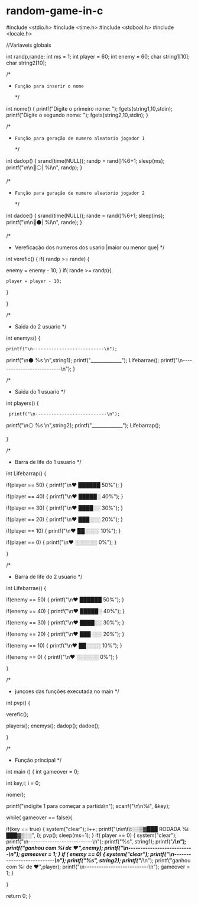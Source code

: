 # random-game-in-c


#include <stdio.h>
#include <time.h>
#include <stdbool.h>
#include <locale.h>

//Variaveis globais

int randp,rande;
 int ms = 1;
int player = 60;
int enemy = 60;
char string1[10];
char string2[10];


/*
*     Função para inserir o nome 
  */

int nome()
{
  printf("Digite o primeiro nome: ");
  fgets(string1,10,stdin);
  printf("Digite o segundo nome: ");
    fgets(string2,10,stdin);
}

/*
*     Função para geração de numero aleatorio jogador 1
  */

int  dadop()
{
  srand(time(NULL));
  randp = rand()%6+1;
    sleep(ms);
    printf("\n\n🎲⚪️| %i\n", randp);
}

/*
*     Função para geração de numero aleatorio jogador 2
  */

int  dadoe()
{
  srand(time(NULL));
  rande = rand()%6+1;
    sleep(ms);
  printf("\n\n🎲⚫️| %i\n", rande);
}

/*
* Vereficação dos numeros dos usario |maior ou menor que|
  */

int verefic()
{
if( randp >= rande)
{
 
    
  enemy = enemy - 10;
} if( rande >= randp){
       
    player = player - 10;
} 
  
 
}

/*
*    Saida do 2 usuario
  */

int enemys()
{

    printf("\n---------------------------\n");

   printf("\n⚫️ %s \n",string1);
  printf("_____________");
   Lifebarrae();
     printf("\n---------------------------\n");
}

/*
*    Saida do 1 usuario
  */


int players()
{
  
     printf("\n---------------------------\n");

  printf("\n⚪️ %s \n",string2);
   printf("_____________");
    Lifebarrap();
   
}

/*
*    Barra de life do 1 usuario
  */


int Lifebarrap()
{
  
 if(player == 50)
 {
   printf("\n❤ ██████ 50%");
 }

  if(player == 40)
 {
   printf("\n❤ █████░ 40%");
 }

   if(player == 30)
 {
   printf("\n❤ ████░░ 30%");
 }

   if(player == 20)
 {
   printf("\n❤ ███░░░ 20%");
 }

  if(player == 10)
 {
   printf("\n❤ ██░░░░ 10%");
 }

  if(player == 0)
 {
   printf("\n❤ ░░░░░░ 0%");
 }

}

/*
*    Barra de life do 2 usuario
  */


int Lifebarrae()
{
  
 if(enemy == 50)
 {
   printf("\n❤ ██████ 50%");
 }

  if(enemy == 40)
 {
   printf("\n❤ █████░ 40%");
 }

   if(enemy == 30)
 {
   printf("\n❤ ████░░ 30%");
 }

   if(enemy == 20)
 {
   printf("\n❤ ███░░░ 20%");
 }

  if(enemy == 10)
 {
   printf("\n❤ ██░░░░ 10%");
 }

  if(enemy == 0)
 {
    printf("\n❤ ░░░░░░ 0%");
 }

}

/*
*   junçoes das funções executada no main
  */


int pvp()
{
  
verefic();

  players();
  enemys();
 dadop();
  dadoe();
    
}


/*
*   Função principal
  */

int main ()
{
int gameover = 0;
 
   int key,i;
i = 0;

nome();
  
  printf("\ndigite 1 para começar a partida\n");
  scanf("\n\n%i", &key);

while( gameover == false){
  
  if(key == true)
  {
    system("clear");
    i++;
    printf("\n\n\t\t░░▒▓███ RODADA %i ███▓▒░░", i);
    pvp();
    sleep(ms+1);
  }
  if( player == 0)
  {
    system("clear");
    printf("\n---------------------------\n");
      printf("%s", string1);
    printf("_________/\n");
    printf("ganhou com %i de ♥️",enemy);
       printf("\n---------------------------\n");
    gameover = 1;
  } 
  if ( enemy == 0)
  {
     system("clear");
       printf("\n---------------------------\n");
    printf("%s", string2);
    printf("_________/\n");
    printf("ganhou com %i de ♥️",player);
       printf("\n---------------------------\n");
    gameover = 1;
  }
 
  }
 
  return 0;
}
